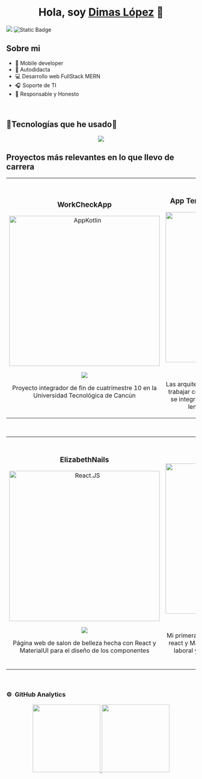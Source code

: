 <div align="center">
<h1 align="center">Hola, soy <a href="https://aristi.dev">Dimas López</a> 👋</h1>
</div>
<img src="https://media.licdn.com/dms/image/v2/D4E16AQF0_c4EE0Nhrw/profile-displaybackgroundimage-shrink_350_1400/profile-displaybackgroundimage-shrink_350_1400/0/1692455806578?e=1743638400&v=beta&t=KNdgF28TW-QW0ogvP9nFMxD-0QifxlHc5AF3GgXzun8">

<img alt="Static Badge" src="https://img.shields.io/badge/Ingeniero_en_desarollo_y_gestion_del_software-blue?logo=readdotcv&link=www.linkedin.com%2Fin%2Fdimas-arturo-l%C3%B3pez-montalvo-7701bb285">

## Sobre mi
 
- 📲 Mobile developer
- 💪 Autodidacta
- 💻 Desarrollo web FullStack MERN
- 🎧 Soporte de TI
- 👔 Responsable y Honesto
<br>

<h2> 🔅Tecnologías que he usado🔅 </h2>

<p align="center">
  <a href="https://skillicons.dev">
    <img src="https://skillicons.dev/icons?i=react,angular,nodejs,kotlin,arduino,bootstrap,materialui,cs,html,css,js,dotnet,figma,firebase,git,github,ai,java,laravel,linkedin,redux,sqlite,mongodb,mysql,notion,npm,ps,php,postman,py,ts,ubuntu,visualstudio,vite,androidstudio,gradle,gcp,vscode&perline =14" />
  </a>
</p>

## Proyectos más relevantes en lo que llevo de carrera
<table>
<tr>
<td width="50%">
<h3 align="center">WorkCheckApp</h3>
<div align="center">
<a href="https://github.com/dimaslopez2003/CheckWork.git" target="_blank"><img src="https://i.imgur.com/Ydem3mU.jpeg" width="400" alt="AppKotlin"></a>
<p>
<a href="https://github.com/dimaslopez2003/CheckWork.git" target="_blank">
<img src="https://img.shields.io/badge/CÓDIGO-ff9?style=for-the-badge&logo=github&logoColor=black">
</a>
</p>
<p>Proyecto integrador de fin de cuatrimestre 10 en la Universidad Tecnológica de Cancún</p>
</div>
                                                                                      
</td>

<td width="50%">
               <br>
<h3 align="center">App TemasDeChat - Arquitectura MVVM</h3>
<div align="center">                                       
<a href="https://github.com/DimasArturo/ThemesChat.git" target="_blank"><img src="https://imgur.com/iCwGXmV.jpeg" width="400" alt="Curso arquitectura MVVM"></a>
<br>
<p>
<a href="https://github.com/DimasArturo/ThemesChat.git" target="_blank">
<img src="https://img.shields.io/badge/C%C3%93DIGO-80ffaa?style=for-the-badge&logo=github&logoColor=black">
</a>
</p>
</p>Las arquitecturas son <strong>IMPRESCINDIBLES</strong> para poder trabajar como desarrollador/a Android. En esta App se integra el modelo MVVVM y UX/UI mediante el lenguaje Kotlin con JetPackCompose</p>
</div>                                                             
</table>                                                                                 
</div>
<br>

<table>
<tr>
<td width="50%">
<h3 align="center">ElizabethNails</h3>
<div align="center">
<a href="https://github.com/dimaslopez2003/U-as_Eli.git" target="_blank"><img src="https://imgur.com/nCgS2rT.jpeg" width="400" alt="React.JS"></a>
<p>
<a href="https://github.com/dimaslopez2003/U-as_Eli.git" target="_blank">
<img src="https://img.shields.io/badge/CÓDIGO-ff9?style=for-the-badge&logo=github&logoColor=black">
</a>
</p>
<p> Página web de salon de belleza hecha con React y MaterialUI para el diseño de los componentes</p>
</div>
                                                                                      
</td>       

<td width="50%">
<h3 align="center">CV con React</h3>
<div align="center">
<a href="https://github.com/dimaslopez2003/cv-react.git" target="_blank"><img src="https://imgur.com/0TlDwvg.jpeg" width="400" alt="CV"></a>
<p>
<a href="https://github.com/dimaslopez2003/cv-react.git" target="_blank">
<img src="https://img.shields.io/badge/C%C3%93DIGO-cfaae0?style=for-the-badge&logo=github&logoColor=black">
</a>
</p>
<p>Mi primera aplicacion web en producción hecha con react y MateriaUI en la cual destaco mi experiencia laboral y academica, la app web está publicada mediante GitHub Pages.</p>
</div>
                                                                                      
</td>  
</table>                                                                                 
</div>
<br>

### ⚙️ &nbsp;GitHub Analytics

<p align="center">
<a href="https://github.com/DimasArturo">
  <img height="180em" src="https://github-readme-stats-eight-theta.vercel.app/api?username=ArisGuimera&show_icons=true&theme=algolia&include_all_commits=true&count_private=true"/>
  <img height="180em" src="https://github-readme-stats-eight-theta.vercel.app/api/top-langs/?username=ArisGuimera&layout=compact&langs_count=8&theme=algolia"/>
</a>
</p>
